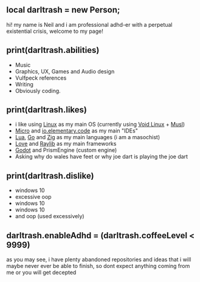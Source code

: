 ## local darltrash = new Person;
hi! my name is Neil and i am professional adhd-er with a perpetual existential crisis, welcome to my page!

## print(darltrash.abilities)
- Music 
- Graphics, UX, Games and Audio design
- Vulfpeck references 
- Writing 
- Obviously coding.

## print(darltrash.likes)
- i like using [Linux](https://www.macmillandictionary.com/dictionary/british/need-no-introduction) as my main OS (currently using [Void Linux](https://voidlinux.org/) + [Musl](https://www.musl-libc.org/)) 
- [Micro](https://micro-editor.github.io/) and [io.elementary.code](https://github.com/elementary/code) as my main "IDEs"
- [Lua](http://www.lua.org/), [Go](https://golang.org/) and [Zig](https://ziglang.org/) as my main languages (i am a masochist)
- [Love](https://love2d.org/) and [Raylib](https://www.raylib.com/) as my main frameworks
- [Godot](https://godotengine.org/) and PrismEngine (custom engine)
- Asking why do wales have feet or why joe dart is playing the joe dart


## print(darltrash.dislike)
- windows 10
- excessive oop
- windows 10
- windows 10
- and oop (used excessively)

## darltrash.enableAdhd = (darltrash.coffeeLevel < 9999)
as you may see, i have plenty abandoned repositories and ideas that i will maybe never ever be able to finish, so dont expect anything coming from me or you will get decepted
